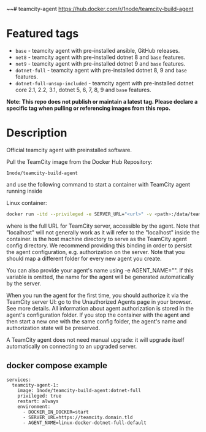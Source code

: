 ~~# teamcity-agent
https://hub.docker.com/r/1node/teamcity-build-agent  

# Featured tags
- `base` - teamcity agent with pre-installed ansible, GitHub releases.
- `net8` - teamcity agent with pre-installed dotnet 8 and `base` features.
- `net9` - teamcity agent with pre-installed dotnet 9 and `base` features.
- `dotnet-full` - teamcity agent with pre-installed dotnet 8, 9 and `base` features.
- `dotnet-full-unsup-included` - teamcity agent with pre-installed dotnet core 2.1, 2.2, 3.1, dotnet 5, 6, 7, 8, 9 and `base` features.

**Note: This repo does not publish or maintain a latest tag. Please declare a specific tag when pulling or referencing images from this repo.**
# Description

Official teamcity agent with preinstalled software.

Pull the TeamCity image from the Docker Hub Repository:

```1node/teamcity-build-agent```

and use the following command to start a container with TeamCity agent running inside

Linux container:
```bash
docker run -itd --privileged -e SERVER_URL="<url>" -v <path>:/data/teamcity_agent/conf 1node/teamcity-agent:tag
```
where is the full URL for TeamCity server, accessible by the agent. Note that "localhost" will not generally work as it will refer to the "localhost" inside the container. is the host machine directory to serve as the TeamCity agent config directory. We recommend providing this binding in order to persist the agent configuration, e.g. authorization on the server. Note that you should map a different folder for every new agent you create.

You can also provide your agent's name using -e AGENT_NAME="". If this variable is omitted, the name for the agent will be generated automatically by the server.

When you run the agent for the first time, you should authorize it via the TeamCity server UI: go to the Unauthorized Agents page in your browser. See more details. All information about agent authorization is stored in the agent's configuration folder. If you stop the container with the agent and then start a new one with the same config folder, the agent's name and authorization state will be preserved.

A TeamCity agent does not need manual upgrade: it will upgrade itself automatically on connecting to an upgraded server.

## docker compose  example
```
services:
  teamcity-agent-1:
    image: 1node/teamcity-build-agent:dotnet-full
    privileged: true
    restart: always
    environment:
      - DOCKER_IN_DOCKER=start
      - SERVER_URL=https://teamcity.domain.tld
      - AGENT_NAME=linux-docker-dotnet-full-default
```


